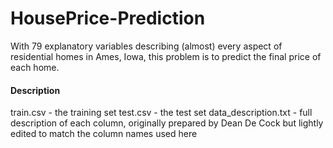# HousePrice-Prediction

With 79 explanatory variables describing (almost) every aspect of residential homes in Ames, Iowa, this problem is  to predict the final price of each home.

#### Description
train.csv - the training set
test.csv - the test set
data_description.txt - full description of each column, originally prepared by Dean De Cock but lightly edited to match the column names used here

